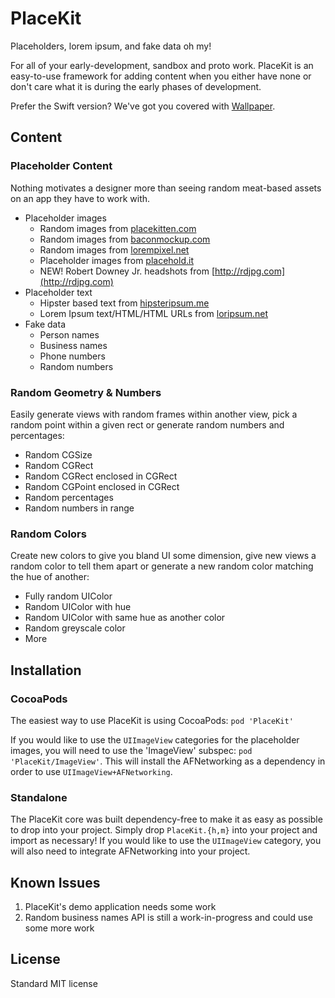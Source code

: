 PlaceKit
========

Placeholders, lorem ipsum, and fake data oh my!

For all of your early-development, sandbox and proto work. PlaceKit is an easy-to-use framework for adding content when you either have none or don't care what it is during the early phases of development.

Prefer the Swift version? We've got you covered with [Wallpaper](https://github.com/enmiller/Wallpaper).

## Content
### Placeholder Content

Nothing motivates a designer more than seeing random meat-based assets on an app they have to work with.

- Placeholder images
    - Random images from [placekitten.com](http://placekitten.com)
    - Random images from [baconmockup.com](http://baconmockup.com)
    - Random images from [lorempixel.net](http://lorempixel.com)
    - Placeholder images from [placehold.it](http://placehold.it)
    - NEW! Robert Downey Jr. headshots from [http://rdjpg.com](http://rdjpg.com)
- Placeholder text
    - Hipster based text from [hipsteripsum.me](http://hipsteripsum.me)
    - Lorem Ipsum text/HTML/HTML URLs from [loripsum.net](http://loripsum.net)
- Fake data
    - Person names
    - Business names
    - Phone numbers
    - Random numbers

### Random Geometry & Numbers

Easily generate views with random frames within another view, pick a random point within a given rect or generate random numbers and percentages:

- Random CGSize
- Random CGRect
- Random CGRect enclosed in CGRect
- Random CGPoint enclosed in CGRect
- Random percentages
- Random numbers in range

### Random Colors

Create new colors to give you bland UI some dimension, give new views a random color to tell them apart or generate a new random color matching the hue of another:

- Fully random UIColor
- Random UIColor with hue
- Random UIColor with same hue as another color
- Random greyscale color
- More

## Installation
### CocoaPods
The easiest way to use PlaceKit is using CocoaPods: `pod 'PlaceKit'`

If you would like to use the `UIImageView` categories for the placeholder images, you will need to use the 'ImageView' subspec: `pod 'PlaceKit/ImageView'`. This will install the AFNetworking as a dependency in order to use `UIImageView+AFNetworking`.

### Standalone
The PlaceKit core was built dependency-free to make it as easy as possible to drop into your project. Simply drop `PlaceKit.{h,m}` into your project and import as necessary! If you would like to use the `UIImageView` category, you will also need to integrate AFNetworking into your project.

## Known Issues

1. PlaceKit's demo application needs some work
2. Random business names API is still a work-in-progress and could use some more work

## License
Standard MIT license
